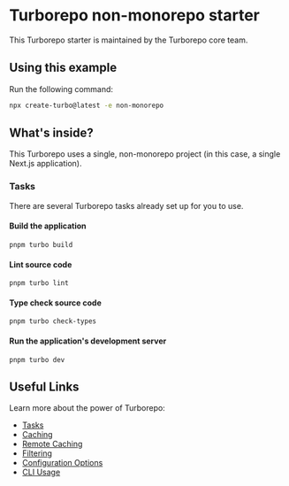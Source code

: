 # Turborepo non-monorepo starter

This Turborepo starter is maintained by the Turborepo core team.

## Using this example

Run the following command:

```sh
npx create-turbo@latest -e non-monorepo
```

## What's inside?

This Turborepo uses a single, non-monorepo project (in this case, a single Next.js application).

### Tasks

There are several Turborepo tasks already set up for you to use.

#### Build the application

```
pnpm turbo build
```

#### Lint source code

```
pnpm turbo lint
```

#### Type check source code

```
pnpm turbo check-types
```

#### Run the application's development server

```
pnpm turbo dev
```

## Useful Links

Learn more about the power of Turborepo:

- [Tasks](https://turborepo.com/docs/core-concepts/monorepos/running-tasks)
- [Caching](https://turborepo.com/docs/core-concepts/caching)
- [Remote Caching](https://turborepo.com/docs/core-concepts/remote-caching)
- [Filtering](https://turborepo.com/docs/core-concepts/monorepos/filtering)
- [Configuration Options](https://turborepo.com/docs/reference/configuration)
- [CLI Usage](https://turborepo.com/docs/reference/command-line-reference)
